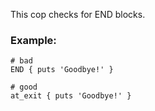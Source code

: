 This cop checks for END blocks.

### Example:
    # bad
    END { puts 'Goodbye!' }

    # good
    at_exit { puts 'Goodbye!' }
